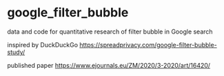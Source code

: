 # google_filter_bubble

data and code for quantitative research of filter bubble in Google search


inspired by DuckDuckGo https://spreadprivacy.com/google-filter-bubble-study/


published paper https://www.ejournals.eu/ZM/2020/3-2020/art/16420/
